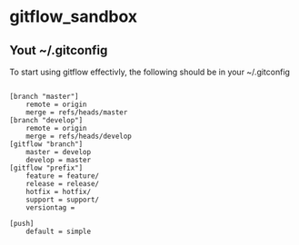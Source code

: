 # gitflow_sandbox
## Yout ~/.gitconfig
To start using gitflow effectivly, the following should be in your ~/.gitconfig

```

[branch "master"]
    remote = origin
    merge = refs/heads/master
[branch "develop"]
    remote = origin
    merge = refs/heads/develop
[gitflow "branch"]
    master = develop
    develop = master
[gitflow "prefix"]
    feature = feature/
    release = release/
    hotfix = hotfix/
    support = support/
    versiontag =

[push]
    default = simple
```
